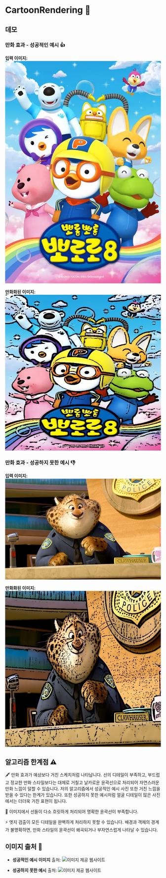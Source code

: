 # CartoonRendering 🎨

## 데모

### 만화 효과 - 성공적인 예시 👍

**입력 이미지:**
![Cartoon Example](https://github.com/Iamsumin/CartoonRendering/blob/main/cartoon1.jpg)

**만화화된 이미지:**
![Cartoon Example](https://github.com/Iamsumin/CartoonRendering/blob/main/cartoon_output1.jpg)

### 만화 효과 - 성공하지 못한 예시 👎

**입력 이미지:**
![Cartoon Example](https://github.com/Iamsumin/CartoonRendering/blob/main/cartoon2.jpg)

**만화화된 이미지:**
![Cartoon Example](https://github.com/Iamsumin/CartoonRendering/blob/main/cartoon_output2.jpg)

## 알고리즘 한계점 ⚠️

🖋️ 만화 효과가 예상보다 거친 스케치처럼 나타납니다. 선의 디테일이 부족하고, 부드럽고 정교한 만화 스타일보다는 대체로 거칠고 날카로운 윤곽선으로 처리되어 자연스러운 만화 느낌이 덜할 수 있습니다. 저의 알고리즘에서 성공적인 예시 사진 또한 거친 느낌을 받을 수 있다는 한계가 있습니다. 또한 성공하지 못한 예시처럼 얼굴 디테일이 많은 사진에서는 더더욱 거친 표현이 됩니다. 

📝 이미지에서 선들이 다소 흐릿하게 처리되어 명확한 윤곽선이 부족합니다. 

⚡ 엣지 검출이 모든 디테일을 완벽하게 처리하지 못할 수 있습니다. 배경과 객체의 경계가 불명확하면, 만화 스타일의 윤곽선이 왜곡되거나 부자연스럽게 나타날 수 있습니다.

## 이미지 출처 📸
- **성공적인 예시 이미지**
  출처: ![이미지 제공 웹사이트]([https://www.example.com](https://namu.wiki/w/뽀롱뽀롱%20뽀로로))

- **성공하지 못한 예시** 
  출처: ![이미지 제공 웹사이트]([https://www.example.com](https://www.wallpaperbetter.com/ko/hd-wallpaper-ejwrl))
